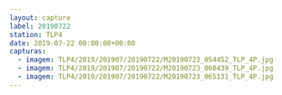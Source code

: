 ```yaml
---
layout: capture
label: 20190722
station: TLP4
date: 2019-07-22 00:00:00+00:00
capturas:
  - imagem: TLP4/2019/201907/20190722/M20190723_054452_TLP_4P.jpg
  - imagem: TLP4/2019/201907/20190722/M20190723_060439_TLP_4P.jpg
  - imagem: TLP4/2019/201907/20190722/M20190723_065131_TLP_4P.jpg
---
```

